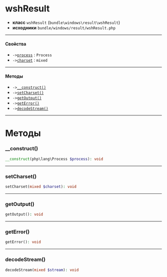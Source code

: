 # wshResult

- **класс** `wshResult` (`bundle\windows\result\wshResult`)
- **исходники** `bundle/windows/result/wshResult.php`

---

#### Свойства

- `->`[`process`](#prop-process) : `Process`
- `->`[`charset`](#prop-charset) : `mixed`

---

#### Методы

- `->`[`__construct()`](#method-__construct)
- `->`[`setCharset()`](#method-setcharset)
- `->`[`getOutput()`](#method-getoutput)
- `->`[`getError()`](#method-geterror)
- `->`[`decodeStream()`](#method-decodestream)

---
# Методы

<a name="method-__construct"></a>

### __construct()
```php
__construct(php\lang\Process $process): void
```

---

<a name="method-setcharset"></a>

### setCharset()
```php
setCharset(mixed $charset): void
```

---

<a name="method-getoutput"></a>

### getOutput()
```php
getOutput(): void
```

---

<a name="method-geterror"></a>

### getError()
```php
getError(): void
```

---

<a name="method-decodestream"></a>

### decodeStream()
```php
decodeStream(mixed $stream): void
```